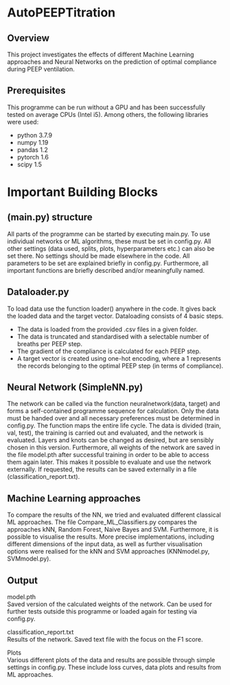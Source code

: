 # AutoPEEPTitration

## Overview

This project investigates the effects of different Machine Learning approaches and Neural Networks on the prediction of optimal 
compliance during PEEP ventilation.

## Prerequisites

This programme can be run without a GPU and has been successfully tested on average CPUs (Intel i5). 
Among others, the following libraries were used:

- python 3.7.9
- numpy 1.19
- pandas 1.2
- pytorch 1.6
- scipy 1.5

# Important Building Blocks

## (main.py) structure

All parts of the programme can be started by executing main.py. To use individual networks or ML algorithms, these must 
be set in config.py. All other settings (data used, splits, plots, hyperparameters etc.) can also be set there. No settings 
should be made elsewhere in the code. All parameters to be set are explained briefly in config.py. Furthermore, all 
important functions are briefly described and/or meaningfully named.

## Dataloader.py

To load data use the function loader() anywhere in the code. It gives back the loaded data and the target vector. 
Dataloading consists of 4 basic steps.

- The data is loaded from the provided .csv files in a given folder.
- The data is truncated and standardised with a selectable number of breaths per PEEP step.
- The gradient of the compliance is calculated for each PEEP step.
- A target vector is created using one-hot encoding, where a 1 represents the records belonging to the optimal PEEP step 
(in terms of compliance).

## Neural Network (SimpleNN.py)

The network can be called via the function neuralnetwork(data, target) and forms a self-contained programme sequence for calculation. 
Only the data must be handed over and all necessary preferences must be determined in config.py. The function maps the 
entire life cycle. The data is divided (train, val, test), the training is carried out and evaluated, and the network is evaluated.
Layers and knots can be changed as desired, but are sensibly chosen in this version. Furthermore, all weights of the 
network are saved in the file model.pth after successful training in order to be able to access them again later. 
This makes it possible to evaluate and use the network externally. If requested, the results can be saved externally in 
a file (classification_report.txt).

## Machine Learning approaches

To compare the results of the NN, we tried and evaluated different classical ML approaches. The file Compare_ML_Classifiers.py 
compares the approaches kNN, Random Forest, Naive Bayes and SVM. Furthermore, it is possible to visualise the results. 
More precise implementations, including different dimensions of the input data, as well as further visualisation options 
were realised for the kNN and SVM approaches (KNNmodel.py, SVMmodel.py).

## Output

model.pth  
Saved version of the calculated weights of the network. Can be used for further tests outside this programme or loaded 
again for testing via config.py.

classification_report.txt  
Results of the network. Saved text file with the focus on the F1 score.

Plots  
Various different plots of the data and results are possible through simple settings in config.py. These include loss 
curves, data plots and results from ML approaches.